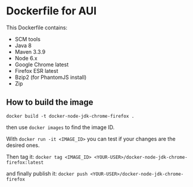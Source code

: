 # Dockerfile for AUI

This Dockerfile contains:

* SCM tools
* Java 8
* Maven 3.3.9
* Node 6.x
* Google Chrome latest
* Firefox ESR latest
* Bzip2 (for PhantomJS install)
* Zip

## How to build the image
```
docker build -t docker-node-jdk-chrome-firefox .
```

then use `docker images` to find the image ID.

With `docker run -it <IMAGE_ID>` you can test if your changes are the desired ones.

Then tag it: `docker tag <IMAGE_ID> <YOUR-USER>/docker-node-jdk-chrome-firefox:latest`

and finally publish it: `docker push <YOUR-USER>/docker-node-jdk-chrome-firefox`
